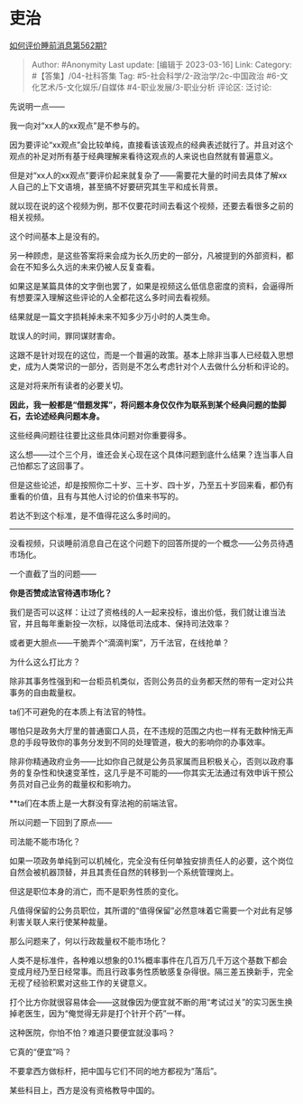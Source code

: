 # 吏治
[如何评价睡前消息第562期?](https://www.zhihu.com/question/589244144/answer/2938223553)

> Author: #Anonymity
> Last update: [编辑于 2023-03-16]
> Link:
> Category: #【答集】/04-社科答集
> Tag: #5-社会科学/2-政治学/2c-中国政治  #6-文化艺术/5-文化娱乐/自媒体 #4-职业发展/3-职业分析 
> 评论区:
> 泛讨论:

先说明一点——

我一向对“xx人的xx观点”是不参与的。

因为要评论“xx观点”会比较单纯，直接看该该观点的经典表述就行了。并且对这个观点的补足对所有基于经典理解来看待这观点的人来说也自然就有普遍意义。

但是对“xx人的xx观点”要评价起来就复杂了——需要花大量的时间去具体了解xx人自己的上下文语境，甚至搞不好要研究其生平和成长背景。

就以现在说的这个视频为例，那不仅要花时间去看这个视频，还要去看很多之前的相关视频。

这个时间基本上是没有的。

另一种顾虑，是这些答案将来会成为长久历史的一部分，凡被提到的外部资料，都会在不知多么久远的未来仍被人反复查看。

如果这是某篇具体的文字倒也罢了，如果是视频这么低信息密度的资料，会逼得所有想要深入理解这些评论的人全都花这么多时间去看视频。

结果就是一篇文字损耗掉未来不知多少万小时的人类生命。

耽误人的时间，罪同谋财害命。

这跟不是针对现在的这位，而是一个普遍的政策。基本上除非当事人已经载入思想史，成为人类常识的一部分，否则是不怎么考虑针对个人去做什么分析和评论的。

这是对将来所有读者的必要关切。

**因此，我一般都是“借题发挥”，将问题本身仅仅作为联系到某个经典问题的垫脚石，去论述经典问题本身。**

这些经典问题往往要比这些具体问题对你重要得多。

这么想——过个三个月，谁还会关心现在这个具体问题到底什么结果？连当事人自己怕都忘了这回事了。

但是这些论述，却是按照你二十岁、三十岁、四十岁，乃至五十岁回来看，都仍有重看的价值，且有与其他人讨论的价值来书写的。

若达不到这个标准，是不值得花这么多时间的。

---

没看视频，只谈睡前消息自己在这个问题下的回答所提的一个概念——公务员待遇市场化。

一个直截了当的问题——

**你是否赞成法官待遇市场化？**

我们是否可以这样：让过了资格线的人一起来投标，谁出价低，我们就让谁当法官，并且每年重新投一次标，以降低司法成本、保持司法效率？

或者更大胆点——干脆弄个“滴滴判案”，万千法官，在线抢单？

为什么这么打比方？

除非其事务性强到和一台柜员机类似，否则公务员的业务都天然的带有一定对公共事务的自由裁量权。

ta们不可避免的在本质上有法官的特性。

哪怕只是政务大厅里的普通窗口人员，在不违规的范围之内也一样有无数种悄无声息的手段导致你的事务分发到不同的处理管道，极大的影响你的办事效率。

除非你精通政府业务——比如你自己就是公务员家属而且积极关心，否则以政府事务的复杂性和快速变革性，这几乎是不可能的——你其实无法通过有效申诉干预公务员对自己业务的裁量权和影响力。

**ta们在本质上是一大群没有穿法袍的前端法官。

所以问题一下回到了原点——

司法能不能市场化？

如果一项政务单纯到可以机械化，完全没有任何单独安排责任人的必要，这个岗位自然会被机器顶替，并且其责任自然的转移到一个系统管理岗上。

但这是职位本身的消亡，而不是职务性质的变化。

凡值得保留的公务员职位，其所谓的“值得保留”必然意味着它需要一个对此有足够利害关联人来行使某种裁量。

那么问题来了，何以行政裁量权不能市场化？

人类不是标准件，各种难以想象的0.1%概率事件在几百万几千万这个基数下都会变成月经乃至日经常事。而且行政事务性质敏感复杂得很。隔三差五换新手，完全无视了经验积累对这些工作的关键意义。

打个比方你就很容易体会——这就像因为便宜就不断的用“考试过关”的实习医生换掉老医生，因为“俺觉得无非是打个针开个药”一样。

这种医院，你怕不怕？难道只要便宜就没事吗？

它真的“便宜”吗？

不要拿西方做标杆，把中国与它们不同的地方都视为“落后”。

某些科目上，西方是没有资格教导中国的。
